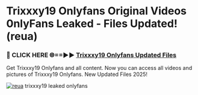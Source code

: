 # Trixxxy19 Onlyfans Original Videos 0nlyFans Leaked - Files Updated! (reua)

<h3>🔴 CLICK HERE 🌐==►► <a href="https://tinyurl.com/2wckxsce" rel="nofollow">Trixxxy19 Onlyfans Updated Files</a></h3>

Get Trixxxy19 Onlyfans and all content. Now you can access all videos and pictures of Trixxxy19 Onlyfans. New Updated Files 2025!

[![reua](https://i.imgur.com/AFduVYN.gif)](https://tinyurl.com/2wckxsce)
trixxxy19 leaked onlyfans